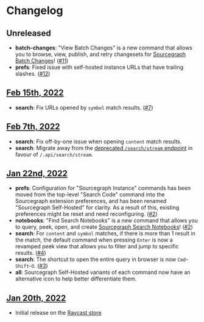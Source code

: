 # Changelog

## Unreleased

- **batch-changes**: "View Batch Changes" is a new command that allows you to browse, view, publish, and retry changesets for [Sourcegraph Batch Changes](https://about.sourcegraph.com/batch-changes)! ([#11](https://github.com/bobheadxi/raycast-sourcegraph/pull/11))
- **prefs**: Fixed issue with self-hosted instance URLs that have trailing slashes. ([#12](https://github.com/bobheadxi/raycast-sourcegraph/pull/12))

## [Feb 15th, 2022](https://github.com/raycast/extensions/pull/919)

- **search**: Fix URLs opened by `symbol` match results. ([#7](https://github.com/bobheadxi/raycast-sourcegraph/pull/7))

## [Feb 7th, 2022](https://github.com/raycast/extensions/pull/833)

- **search**: Fix off-by-one issue when opening `content` match results.
- **search**: Migrate away from the [deprecated `/search/stream` endpoint](https://about.sourcegraph.com/blog/release/3.36/) in favour of `/.api/search/stream`.

## [Jan 22nd, 2022](https://github.com/raycast/extensions/pull/729)

- **prefs**: Configuration for "Sourcegraph Instance" commands has been moved from the top-level "Search Code" command into the Sourcegraph extension preferences, and has been renamed "Sourcegraph Self-Hosted" for clarity. As a result of this, existing preferences might be reset and need reconfiguring. ([#2](https://github.com/bobheadxi/raycast-sourcegraph/pull/2))
- **notebooks**: "Find Search Notebooks" is a new command that allows you to query, peek, open, and create [Sourcegraph Search Notebooks](https://docs.sourcegraph.com/notebooks)! ([#2](https://github.com/bobheadxi/raycast-sourcegraph/pull/2))
- **search**: For `content` and `symbol` matches, if there is more than 1 result in the match, the default command when pressing `Enter` is now a revamped peek view that allows you to filter and jump to specific results. ([#4](https://github.com/bobheadxi/raycast-sourcegraph/pull/4))
- **search**: The shortcut to open the entire query in browser is now `Cmd`-`Shift`-`O`. ([#3](https://github.com/bobheadxi/raycast-sourcegraph/pull/3))
- **all**: Sourcegraph Self-Hosted variants of each command now have an alternative icon to help better differentiate them.

## [Jan 20th, 2022](https://github.com/raycast/extensions/pull/708)

- Initial release on the [Raycast store](https://www.raycast.com/bobheadxi/sourcegraph)
